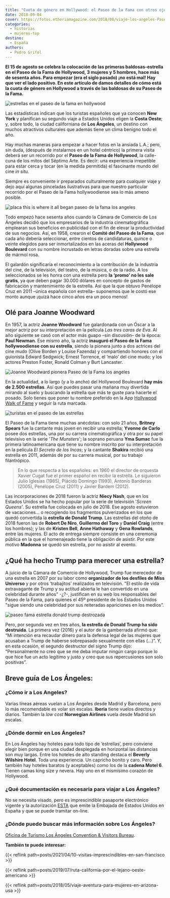```yaml
---
title: "Cuota de género en Hollywood: el Paseo de la Fama con otros ojos"
date: 2018-09-04
cover: https://fotos.etheriamagazine.com/2018/08/viaje-los-angeles-Paseo-de-la-Fama-de-Hollywood-etheria.jpg
categories: 
  - historias
  - mujeres-top
destino: 
  - España
authors: 
  - Pedro Grifol
---
```


**El 15 de agosto se celebra la colocación de las primeras baldosas-estrella en el Paseo 
de la Fama de Hollywood, 3 mujeres y 5 hombres, hace más de sesenta años. Para empezar 
(era el siglo pasado) ¡no está mal! Hay que ver el lado positivo. En este artículo de 
damos detalles de cómo está la cuota de género en Hollywood a través de las baldosas de 
su Paseo de la Fama.** 

![estrellas en el paseo de la fama en hollywood](https://fotos.etheriamagazine.com/2018/08/viaje-los-angeles-Paseo-de-la-Fama-de-Hollywood-etheria.jpg "El Paseo de la Fama es una de las visitas básicas en Los Ángeles.")

Las estadísticas indican que los turistas españoles que ya conocen **New York** y 
planifican su segundo viaje a Estados Unidos eligen la **Costa Oeste**; y, sobre todo, 
la ciudad californiana de **Los Ángeles**, un destino con muchos atractivos culturales 
que además tiene un clima benigno todo el año. 

Hay muchas maneras para empezar a hacer fotos en la ansiada L.A.; pero, sin duda, 
(después de instalarnos en un hotel céntrico) la primera visita deberá ser un recorrido 
por el **Paseo de la Fama de Hollywood**, la calle-cuna de los mitos del Séptimo Arte. 
Es decir: una experiencia irrepetible para estar cerca y tocar (en la medida permitida) 
el fascinante mundo del cine _in situ._ 

Siempre es conveniente ir preparados culturalmente para cualquier viaje y dejo aquí 
algunas pinceladas ilustrativas para que nuestro particular recorrido por el Paseo de la 
Fama hollywoodiense sea lo más ameno posible. 

![placa this is where it all began paseo de la fama los angeles](https://fotos.etheriamagazine.com/2018/08/viaje-los-angeles-paseo-fama-placa-donde-todo-empezo-etheria.jpg "Inscripción conmemorativa de las 8 primeras estrellas del Paseo de la Fama.")

Todo empezó hace sesenta años cuando la Cámara de Comercio de Los Ángeles decidió que 
los empresarios de la industria cinematográfica emplearan sus beneficios en publicidad 
con el fin de elevar la productividad de sus negocios. Así, en 1958, crearon el **Comité 
del Paseo de la Fama**, que cada año debería seleccionar, entre cientos de candidaturas, 
quince o veinte elegidos para ser inmortalizados en las aceras del **Hollywood 
Boulevard** con su nombre incrustado en letras doradas sobre una estrella de mármol 
rosa. 

El galardón significaría el reconocimiento a la contribución de la industria del cine, 
de la televisión, del teatro, de la música, o de la radio. A los seleccionados se les 
honra con una estrella pero **la ‘promo’ no les sale gratis**, ya que deben pagar 30.000 
dólares en concepto de gastos de fabricación y mantenimiento de la estrella. Así que la 
que obtuvo Penélope Cruz en 2011 –única española con estrella– suponemos que le costó 
ese monto aunque ¡quizá hace cinco años era un poco menos! 

## Olé para Joanne Woodward

En 1957, la actriz **Joanne Woodward** fue galardonada con un Óscar a la mejor actriz 
por su interpretación en la película _Las tres caras de Eva_. Al año siguiente se casó 
con el actor más guapo –sin discusión– de la época: **Paul Newman**. Ese mismo año, la 
actriz **inauguró el Paseo de la Fama hollywoodiense con su estrella**, siendo la 
pionera junto a dos actrices del cine mudo (Olive Borden y Louise Fazenda) y 
compartiendo honores con el guionista Edward Sedgwick; Ernest Torrence, el ‘malo’ del 
cine mudo; y los actores Preston Foster, Ronald Colman y Burt Lancaster. 

![Joanne Woodward pionera Paseo de la Fama los angeles](https://fotos.etheriamagazine.com/2018/08/Los-Angeles-paseo-fama-estrella-Joanne-Woodward-etheria.jpg "Joanne Woodward, pionera del Paseo de la Fama, y su estrella en la actualidad.")

En la actualidad, a lo largo (y a lo ancho) del Hollywood Boulevard **hay más de 2.500 
estrellas**. Así que puedes pasar una mañana muy divertida mirando al suelo y buscando 
la estrella que más te guste para hacerte el posado. Solo tienes que poner tu nombre 
preferido en la App [Hollywood Walk of 
Fame](https://play.google.com/store/apps/details?id=com.dmi.hollywood&hl=en_US) y seguir 
la ruta marcada. 

![turistas en el paseo de las estrellas](https://fotos.etheriamagazine.com/2018/08/viaje-etheria-magazine-Paseo-de-la-Fama-de-Hollywood-viaje-los-angeles.jpg "(Izq.) Operarios colocando una estrella. (Dcha.) Los visitantes buscan su personaje favorito para el recuerdo.")

El Paseo de la Fama tiene muchas anécdotas: con solo 21 años, **Britney Spears** fue la 
cantante más joven en recibir una estrella; **Yvonne de Carlo** posee dos estrellas, una 
por su carrera cinematográfica y otra por su papel televisivo en la serie '_The 
Munsters_'; la soprano peruana **Yma Sumac** fue la primera latinoamericana que tiene su 
nombre inscrito por su interpretación en la película _El Secreto de los Incas_; y la 
cantante **Shakira** recibió una estrella en 2011, además de por su carrera musical, por 
su trabajo filantrópico. 

> En lo que respecta a los españoles: en 1960 el director de orquesta Xavier Cugat fue el 
> primer español en recibir la estrella. Le siguieron Julio Iglesias (1985), Plácido 
> Domingo (1993), Antonio Banderas (2005), Penélope Cruz (2011) y Javier Bardem (2012). 

Las incorporaciones de 2018 fueron la actriz **Niecy Nash**, que en los Estados Unidos 
se ha hecho popular por la serie de televisión '_Screen Queens'_. Su estrella fue 
colocada en julio de 2018. Ese agosto estuvieron de vacaciones… o recogiendo los 
fragmentos pulverizados en los que quedó convertida la **estrella de Donald Trump**. Las 
estrellas del otoño de 2018 fueron las de **Robert De Niro**, **Guillermo del Toro** y 
**Daniel Craig** (entre los hombres); y las de **Kristen Bell**, **Anne Hathaway** y 
**Gena Rowlands**, entre las mujeres. El acto de entrega siempre consiste en una 
ceremonia pública en la que el homenajeado tiene la obligación de asistir. Por este 
motivo **Madonna** se quedó sin estrella, por no asistir al evento. 

## ¿Qué ha hecho Trump para merecer una estrella?

A juicio de la Cámara de Comercio de Hollywood, Trump fue merecedor de una estrella en 
2007 por su labor como **organizador de los desfiles de Miss Universo** y por otros 
‘trabajitos’ realizados en televisión. "El estilo de vida extravagante de Trump y su 
actitud abierta le han convertido en una celebridad durante años" -¿?-, justifican en su 
web los responsables del Paseo de la Fama, para quienes el 45º presidente de los Estados 
Unidos "sigue siendo una celebridad por sus reiteradas apariciones en los medios”. 

![paseo fama estrella donald trump destrozada](https://fotos.etheriamagazine.com/2018/08/los-angeles-paseo-fama-estrella-rota-Donald-Trump-26-julio-2018.jpg "Así amaneció la estrella de Donald Trump el 26 de julio de 2018.")

Pero, por segunda vez en tres años, **la estrella de Donald Trump ha sido destruida**. 
La primera vez (2016) y el autor de la gamberrada afirmó que: “Mi intención era recaudar 
dinero para la defensa legal de las mujeres que acusaban a Trump de haberse sobrepasado 
sexualmente con ellas (…)”. Y, en esta ocasión, el segundo destructor del signo Trump 
dijo: "Personalmente no creo que se me deba imputar ningún cargo porque lo que hice fue 
un acto legítimo y justo y creo que sus repercusiones son solo positivas”. 

## Breve guía de Los Ángeles:

### ¿Cómo ir a Los Angeles?

Varias líneas aéreas vuelan a Los Ángeles desde Madrid y Barcelona, pero lo más 
recomendable es volar sin escalas. **Iberia** tiene vuelos directos y diarios. También 
la _low cost_ **Norwegian Airlines** vuela desde Madrid sin escalas. 

### ¿Dónde dormir en Los Ángeles?

En Los Ángeles hay hoteles para todo tipo de ‘estrellas’, pero conviene elegir bien 
porque en una ciudad desplegada en horizontal las distancias son muy largas. Entre los 
hoteles de alto standing destaca el **Beverly Wilshire Hotel**. Toda una experiencia. Un 
capricho bonito y caro. Pero también hay hoteles baratos (y aceptables) como los de la 
**cadena Motel 6**. Tienen camas king size y nevera. Hay uno en el mismísimo corazón de 
Hollywood. 

### ¿Qué documentación es necesaria para viajar a Los Ángeles?

No se necesita visado, pero es imprescindible pasaporte electrónico vigente y la 
autorización [ESTA](http://www.esta.es) que emite la Embajada de Estados Unidos en 
España y que se puede tramitar on-line. 

### ¿Dónde puedo buscar más información sobre Los Ángeles?

[Oficina de Turismo Los Ángeles Convention & Visitors 
Bureau](https://www.discoverlosangeles.com). 

**También te puede interesar:** 

{{< reflink path=posts/2021/04/10-visitas-imprescindibles-en-san-francisco >}} 

{{< reflink path=posts/2019/07/ruta-california-por-el-lejano-oeste-americano >}} 

{{< reflink path=posts/2018/05/viaje-aventura-para-mujeres-en-arizona-usa >}}

